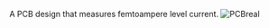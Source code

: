 A PCB design that measures femtoampere level current.
![PCBreal](https://github.com/Helioschiu/PCB-Design/assets/118372561/243ab127-f75a-402b-ab3a-b9abf3a3feda)
